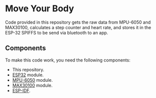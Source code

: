 # Move Your Body

Code provided in this repository gets the raw data from MPU-6050 and MAX30100, calculates a step counter and heart rate, and stores it in the ESP-32 SPIFFS to be send via bluetooth to an app.

## Components

To make this code work, you need the following components:

* This repository.
* [ESP32](https://espressif.com/en/products/hardware/esp32/overview) module.
* [MPU-6050](https://www.invensense.com/products/motion-tracking/6-axis/mpu-6050/) module.
* [MAX30100](https://www.maximintegrated.com/en/products/sensors/MAX30100.html) module.
* [ESP-IDF](https://github.com/espressif/esp-idf).